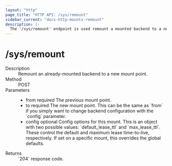 ```yaml
---
layout: "http"
page_title: "HTTP API: /sys/remount"
sidebar_current: "docs-http-mounts-remount"
description: |-
  The '/sys/remount' endpoint is used remount a mounted backend to a new endpoint.
---
```


# /sys/remount

<dl>
  <dt>Description</dt>
  <dd>
    Remount an already-mounted backend to a new mount point.
  </dd>

  <dt>Method</dt>
  <dd>POST</dd>

  <dt>Parameters</dt>
  <dd>
    <ul>
      <li>
        <span class="param">from</span>
        <span class="param-flags">required</span>
        The previous mount point.
      </li>
      <li>
        <span class="param">to</span>
        <span class="param-flags">required</span>
        The new mount point. This can be the same
        as `from` if you simply want to change
        backend configuration with the `config`
        parameter.
      </li>
      <li>
        <span class="param">config</span>
        <span class="param-flags">optional</span>
        Config options for this mount. This is an object with
        two possible values: `default_lease_ttl` and
        `max_lease_ttl`. These control the default and
        maximum lease time-to-live, respectively. If set
        on a specific mount, this overrides the global
        defaults.
    </li>
    </ul>
  </dd>

  <dt>Returns</dt>
  <dd>`204` response code.
  </dd>
</dl>
